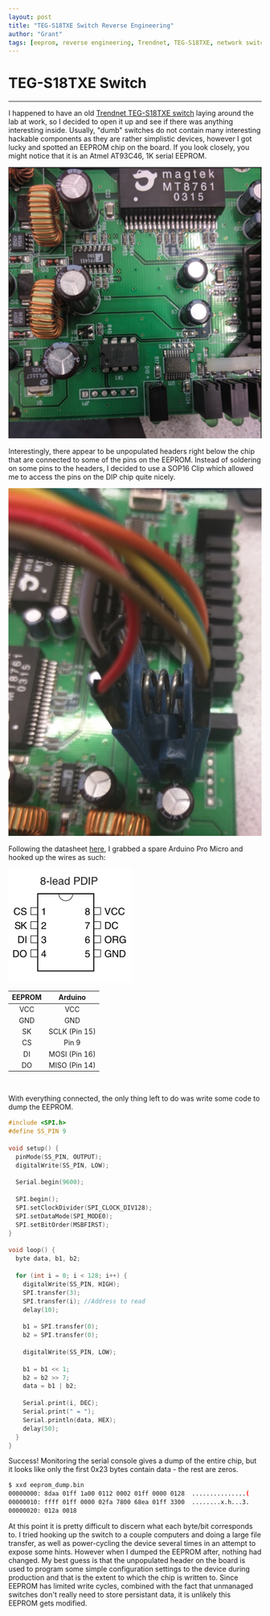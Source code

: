 ```yaml
---
layout: post
title: "TEG-S18TXE Switch Reverse Engineering"
author: "Grant"
tags: [eeprom, reverse engineering, Trendnet, TEG-S18TXE, network switch, Arduino]
---
```


# TEG-S18TXE Switch
<hr>

I happened to have an old [Trendnet TEG-S18TXE switch](https://www.trendnet.com/products/proddetail?prod=185_TEG-S18TXE)
  laying around the lab at work, so I decided to open it up and see if there was
  anything interesting inside. Usually, "dumb" switches do not contain many interesting hackable components
  as they are rather simplistic devices, however I got lucky and spotted an EEPROM chip on the board. If you look closely,
  you might notice that it is an Atmel AT93C46, 1K serial EEPROM.

![Placeholder image](/assets/board1.webp "Placeholder image")

Interestingly, there appear to be unpopulated headers right below the chip that are connected to some of the pins on the EEPROM.
  Instead of soldering on some pins to the headers, I decided to use a SOP16 Clip which allowed me to access the pins on the DIP chip quite nicely.

![Placeholder image](/assets/board2.webp "Placeholder image")

Following the datasheet [here](http://www.atmel.com/Images/doc5140.pdf), I grabbed a spare Arduino Pro Micro and hooked up the wires as such:

![Placeholder image](/assets/chip1.webp "Placeholder image")


| EEPROM | Arduino       |
|:------:|:-------------:|
| VCC    | VCC           |
| GND    | GND           |
| SK     | SCLK (Pin 15) |
| CS     | Pin 9         |
| DI     | MOSI (Pin 16) |
| DO     | MISO (Pin 14) |

<br>

With everything connected, the only thing left to do was write some code to dump the EEPROM.

```c
#include <SPI.h>
#define SS_PIN 9

void setup() {
  pinMode(SS_PIN, OUTPUT);
  digitalWrite(SS_PIN, LOW);

  Serial.begin(9600);

  SPI.begin();
  SPI.setClockDivider(SPI_CLOCK_DIV128);
  SPI.setDataMode(SPI_MODE0);
  SPI.setBitOrder(MSBFIRST);
}

void loop() {
  byte data, b1, b2;

  for (int i = 0; i < 128; i++) {
    digitalWrite(SS_PIN, HIGH);
    SPI.transfer(3);
    SPI.transfer(i); //Address to read
    delay(10);

    b1 = SPI.transfer(0);
    b2 = SPI.transfer(0);

    digitalWrite(SS_PIN, LOW);

    b1 = b1 << 1;
    b2 = b2 >> 7;
    data = b1 | b2;

    Serial.print(i, DEC);
    Serial.print(" = ");
    Serial.println(data, HEX);
    delay(50);
  }
}
```

  Success! Monitoring the serial console gives a dump of the entire chip, but it looks like only the first 0x23 bytes contain data - the rest are zeros.

```bash
$ xxd eeprom_dump.bin
00000000: 8daa 01ff 1a00 0112 0002 01ff 0000 0128  ...............(
00000010: ffff 01ff 0000 02fa 7800 68ea 01ff 3300  ........x.h...3.
00000020: 012a 0018   
```

  At this point it is pretty difficult to discern what each byte/bit corresponds to. I tried hooking up the switch to a couple computers and doing a large
  file transfer, as well as power-cycling the device several times in an attempt to expose some hints. However when I dumped the EEPROM after, nothing had changed.
  My best guess is that the unpopulated header on the board is used to program some simple configuration settings to the device during production and that is the extent
  to which the chip is written to. Since EEPROM has limited write cycles, combined with the fact that unmanaged switches don't really need to store persistant data, it
  is unlikely this EEPROM gets modified.